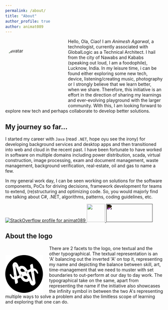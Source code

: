 ```yaml
---
permalink: /about/
title: "About"
author_profile: true
author: animat089
---
```


<img src="https://hrcdn.net/s3_pub/hr-avatars/6653c93b-0af9-4571-b9c4-28a75bbbc239/150x150.png" alt="avatar" style="float:left; height:180px; width:180px; border-radius:25%; margin: 30px 20px 0px 0px"/>

Hello, Ola, Ciao! I am _Animesh Agarwal_, a technologist, currently associated with GlobalLogic as a Technical Architect. I hail from the city of Nawabs and Kababs (speaking out loud, I am a foodophile), Lucknow, India. In my leisure time, i can be found either exploring some new tech, device, listening/creating music, photography or  I strongly believe that we learn better, when we share. Therefore, this initiative is an effort in the direction of sharing my learnings and ever-evolving playground with the larger community. With this, I am looking forward to explore new tech and perhaps collaborate to develop better solutions.

## My journey so far...

I started my career with `Java` (read `.NET`, hope oyu see the irony) for developing background services and desktop apps and then transitioned into web and cloud in the recent past. I have been fortunate to have worked in software on multiple domains including power distribution, scada, virtual construction, image processing, exam and document management, waste management, background verification, real-estate, oil and gas to name a few.

In my general work day, I can be seen working on solutions for the software components, PoCs for driving decisions, framework development for teams to extend, (re)structuring and optimizing code. So, you would majorly find me talking about C#, .NET, algorithms, patterns, coding guidelines, etc.

<a href="https://stackoverflow.com/users/2822615/animat089" target="_blank">
    <img src="https://stackoverflow.com/users/flair/2822615.png" width="208" height="58" alt="StackOverflow profile for animat089" title="StackOverflow profile for animat089">
</a>
<a href="https://www.hackerrank.com/animat089" target="_blank">
    <span style="width:fit-content;white-space:nowrap" alt="HackerRank profile for animat089" title="HackerRank profile for animat089">
        <img src="https://hrcdn.net/s3_pub/hr-avatars/6653c93b-0af9-4571-b9c4-28a75bbbc239/150x150.png" height="58" width="58">
        <img src="https://hrcdn.net/community-frontend/assets/brand/logo-new-white-green-a5cb16e0ae.svg" height="58" width="148" style="filter:invert(1)">
    </span>
</a>

## About the logo

<img src="../assets/images/logo_300x300.png" alt="logo" style="float:left; height:120px; width:120px; margin: 30px 20px 0px 0px"/>

There are 2 facets to the logo, one textual and the other typographical. The textual representation is an 'A' balancing out the inverted 'A' on top it, representing my name and depicting the balance between skill, art, time-management that we need to muster with set boundaries to out-perform at our day to day work. The typographical take on the same, apart from representing the name if the initiative also showcases the infinity symbol in between the two A's representing multiple ways to solve a problem and also the limitless scope of learning and exploring that one can do.